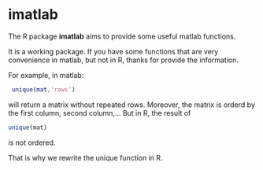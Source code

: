 imatlab
=======


The R package **imatlab** aims to provide some useful matlab functions.

It is a working package. If you have some functions that are very convenience in matlab, but not in R, thanks for provide the information.

For example, in matlab:

```matlab
 unique(mat,'rows')
 ```
 
will return a matrix without repeated rows. Moreover, the matrix is orderd by the first column, second column,... But in R, the result of 
```r
unique(mat) 
```
is not ordered. 

That is why we rewrite the unique function in R.

